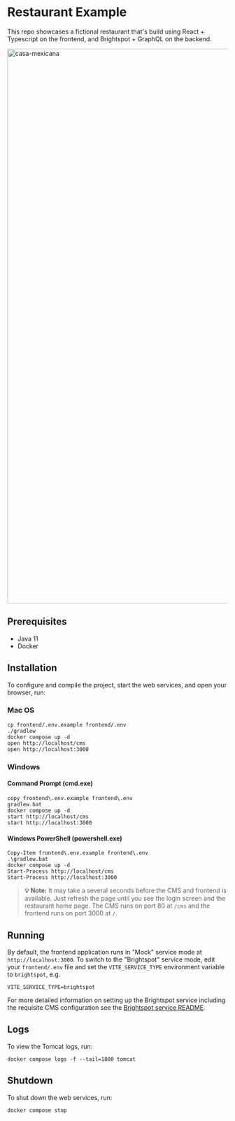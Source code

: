 # Restaurant Example

This repo showcases a fictional restaurant that's build using React + Typescript on the frontend, and Brightspot + GraphQL on the backend.

<img width="1233" height="1269" alt="casa-mexicana" src="https://github.com/user-attachments/assets/c26abfc9-2063-4ff9-a853-c55d783cc13f" />

## Prerequisites

* Java 11
* Docker

## Installation

To configure and compile the project, start the web services, and open your browser, run:

### Mac OS

```shell
cp frontend/.env.example frontend/.env
./gradlew
docker compose up -d
open http://localhost/cms
open http://localhost:3000
```

### Windows

#### Command Prompt (cmd.exe)

```shell
copy frontend\.env.example frontend\.env
gradlew.bat
docker compose up -d
start http://localhost/cms
start http://localhost:3000
```

#### Windows PowerShell (powershell.exe)

```shell
Copy-Item frontend\.env.example frontend\.env
.\gradlew.bat
docker compose up -d
Start-Process http://localhost/cms
Start-Process http://localhost:3000
```

> **💡️ Note:** It may take a several seconds before the CMS and frontend is available. Just refresh the page until you see the login screen and the restaurant home page. The CMS runs on port 80 at `/cms` and the frontend runs on port 3000 at `/`.

## Running

By default, the frontend application runs in "Mock" service mode at `http://localhost:3000`. To switch to the "Brightspot" service mode, edit your `frontend/.env` file and set the `VITE_SERVICE_TYPE` environment variable to `brightspot`, e.g.

```
VITE_SERVICE_TYPE=brightspot
```

For more detailed information on setting up the Brightspot service including the requisite CMS configuration see the [Brightspot service README](frontend/src/services/brightspot/README.md).

## Logs

To view the Tomcat logs, run:

```shell
docker compose logs -f --tail=1000 tomcat
```


## Shutdown

To shut down the web services, run:

```shell
docker compose stop
```
